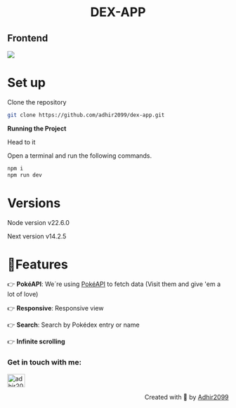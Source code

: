 <h1 align="center"> DEX-APP</h1>

## Frontend
<p align="left">
  <a href="https://skillicons.dev">
    <img src="https://skillicons.dev/icons?i=html,css,typescript,nextjs,tailwind" />
  </a>
</p>

# Set up
<p>Clone the repository</p>

```bash
git clone https://github.com/adhir2099/dex-app.git
```
**Running the Project**
<p>Head to it</p>
<p>Open a terminal and run the following commands.</p>

```bash
npm i
npm run dev
```
# Versions
<p>Node version v22.6.0</p>
<p>Next version v14.2.5</p>

# 🔋Features

👉 **PokéAPI**: We´re using <a href="https://pokeapi.co/" target="_blank">PokéAPI</a> to fetch data (Visit them and give 'em a lot of love)

👉 **Responsive**: Responsive view

👉 **Search**: Search by Pokédex entry or name

👉 **Infinite scrolling**

<h3 align="left">Get in touch with me:</h3>
<p align="left">
<a href="https://www.linkedin.com/in/adhir-serrano/" target="blank"><img align="center" src="https://raw.githubusercontent.com/rahuldkjain/github-profile-readme-generator/master/src/images/icons/Social/linked-in-alt.svg" alt="adhir2099" height="30" width="40" /></a>
</p>
<p align="right" > Created with 🧡 by <a href="https://github.com/adhir2099">Adhir2099</a></p>